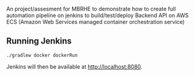  
 An project/assesment for MBRHE to demonstrate how to create full automation pipeline on jenkins to build/test/deploy Backend API on AWS ECS (Amazon Web Services managed container orchestration service)

## Running Jenkins

`./gradlew docker dockerRun`

Jenkins will then be available at [http://localhost:8080](http://localhost:8080).